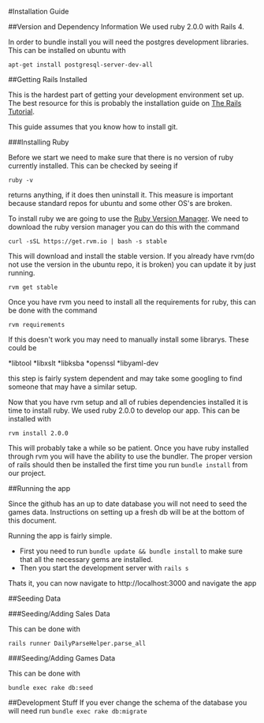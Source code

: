#Installation Guide

##Version and Dependency Information
We used ruby 2.0.0 with Rails 4. 

In order to bundle install you will need the postgres development libraries. This can be installed on ubuntu with 

`apt-get install postgresql-server-dev-all`


##Getting Rails Installed

This is the hardest part of getting your development environment set up. The best resource for this is probably the installation guide on [The Rails Tutorial](http://www.railstutorial.org/book/beginning#sec-development_tools).

This guide assumes that you know how to install git.

###Installing Ruby

Before we start we need to make sure that there is no version of ruby currently installed. This can be checked by seeing if

`ruby -v` 

returns anything, if it does then uninstall it. This measure is important because standard repos for ubuntu and some other OS's are broken.

To install ruby we are going to use the [Ruby Version Manager](http://rvm.io). We need to download the ruby version manager you can do this with the command 

`curl -sSL https://get.rvm.io | bash -s stable`

This will download and install the stable version. If you already have rvm(do not use the version in the ubuntu repo, it is broken) you can update it by just running.

`rvm get stable`

Once you have rvm you need to install all the requirements for ruby, this can be done with the command

`rvm requirements`

If this doesn't work you may need to manually install some librarys. These could be 

*libtool
*libxslt
*libksba
*openssl
*libyaml-dev

this step is fairly system dependent and may take some googling to find someone that may have a similar setup.

Now that you have rvm setup and all of rubies dependencies installed it is time to install ruby. We used ruby 2.0.0 to develop our app. This can be installed with 

`rvm install 2.0.0`

This will probably take a while so be patient. Once you have ruby installed through rvm you will have the ability to use the bundler. The proper version of rails should then be installed the first time you run `bundle install` from our project.

##Running the app

Since the github has an up to date database you will not need to seed the games data. Instructions on setting up a fresh db will be at the bottom of this document. 

Running the app is fairly simple.

* First you need to run `bundle update && bundle install` to make sure that all the necessary gems are installed. 
* Then you start the development server with `rails s`

Thats it, you can now navigate to http://localhost:3000 and navigate the app

##Seeding Data

###Seeding/Adding Sales Data

This can be done with 

`rails runner DailyParseHelper.parse_all`

###Seeding/Adding Games Data

This can be done with 

`bundle exec rake db:seed`

##Development Stuff
If you ever change the schema of the database you will need run `bundle exec rake db:migrate`